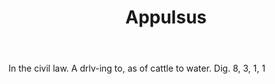 ---
title: Appulsus
letter: A
permalink: "/definitions/appulsus.html"
body: In the civil law. A drlv-ing to, as of cattle to water. Dig. 8, 3, 1, 1
published_at: '2018-07-07'
source: Black's Law Dictionary
layout: post
---